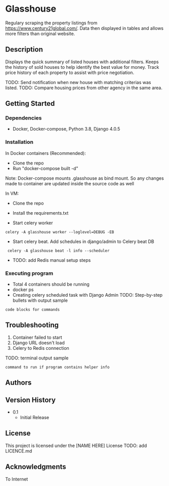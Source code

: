 # Glasshouse
Regulary scraping the property listings from https://www.century21global.com/.
Data then displayed in tables and allows more filters than original website.

## Description

Displays the quick summary of listed houses with additional filters.
Keeps the history of sold houses to help identify the best value for money.
Track price history of each property to assist with price negotiation.

TODO: Send notification when new house with matching criterias was listed.
TODO: Compare housing prices from other agency in the same area.

## Getting Started

### Dependencies

* Docker, Docker-compose, Python 3.8, Django 4.0.5

### Installation
In Docker containers (Recommended):
* Clone the repo
* Run "docker-compose built -d"

Note: Docker-compose mounts .glasshouse as bind mount. So any changes made to container are updated inside the source code as well

In VM:
* Clone the repo
* Install the requirements.txt

* Start celery worker
```
celery -A glasshouse worker --loglevel=DEBUG -EB
```

* Start celery beat. Add schedules in django/admin to Celery beat DB
```
 celery -A glasshouse beat -l info --scheduler
```

* TODO: add Redis manual setup steps 

### Executing program

* Total 4 containers should be running
* docker ps
* Creating celery scheduled task with Django Admin
TODO: Step-by-step bullets with output sample
```
code blocks for commands
```

## Troubleshooting

1. Container failed to start
2. Django URL doesn't load
3. Celery to Redis connection

TODO: terminal output sample
```
command to run if program contains helper info
```

## Authors


## Version History

* 0.1
    * Initial Release

## License

This project is licensed under the [NAME HERE] License
TODO: add LICENCE.md 

## Acknowledgments
To Internet
